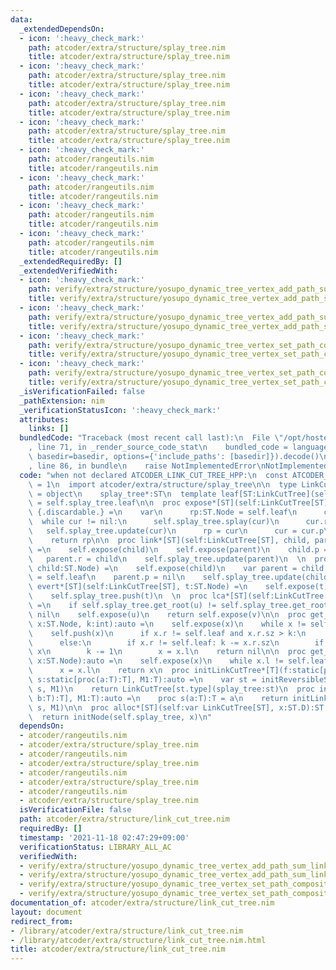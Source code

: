 ```yaml
---
data:
  _extendedDependsOn:
  - icon: ':heavy_check_mark:'
    path: atcoder/extra/structure/splay_tree.nim
    title: atcoder/extra/structure/splay_tree.nim
  - icon: ':heavy_check_mark:'
    path: atcoder/extra/structure/splay_tree.nim
    title: atcoder/extra/structure/splay_tree.nim
  - icon: ':heavy_check_mark:'
    path: atcoder/extra/structure/splay_tree.nim
    title: atcoder/extra/structure/splay_tree.nim
  - icon: ':heavy_check_mark:'
    path: atcoder/extra/structure/splay_tree.nim
    title: atcoder/extra/structure/splay_tree.nim
  - icon: ':heavy_check_mark:'
    path: atcoder/rangeutils.nim
    title: atcoder/rangeutils.nim
  - icon: ':heavy_check_mark:'
    path: atcoder/rangeutils.nim
    title: atcoder/rangeutils.nim
  - icon: ':heavy_check_mark:'
    path: atcoder/rangeutils.nim
    title: atcoder/rangeutils.nim
  - icon: ':heavy_check_mark:'
    path: atcoder/rangeutils.nim
    title: atcoder/rangeutils.nim
  _extendedRequiredBy: []
  _extendedVerifiedWith:
  - icon: ':heavy_check_mark:'
    path: verify/extra/structure/yosupo_dynamic_tree_vertex_add_path_sum_link_cut_tree_test.nim
    title: verify/extra/structure/yosupo_dynamic_tree_vertex_add_path_sum_link_cut_tree_test.nim
  - icon: ':heavy_check_mark:'
    path: verify/extra/structure/yosupo_dynamic_tree_vertex_add_path_sum_link_cut_tree_test.nim
    title: verify/extra/structure/yosupo_dynamic_tree_vertex_add_path_sum_link_cut_tree_test.nim
  - icon: ':heavy_check_mark:'
    path: verify/extra/structure/yosupo_dynamic_tree_vertex_set_path_composite_link_cut_tree_test.nim
    title: verify/extra/structure/yosupo_dynamic_tree_vertex_set_path_composite_link_cut_tree_test.nim
  - icon: ':heavy_check_mark:'
    path: verify/extra/structure/yosupo_dynamic_tree_vertex_set_path_composite_link_cut_tree_test.nim
    title: verify/extra/structure/yosupo_dynamic_tree_vertex_set_path_composite_link_cut_tree_test.nim
  _isVerificationFailed: false
  _pathExtension: nim
  _verificationStatusIcon: ':heavy_check_mark:'
  attributes:
    links: []
  bundledCode: "Traceback (most recent call last):\n  File \"/opt/hostedtoolcache/Python/3.10.1/x64/lib/python3.10/site-packages/onlinejudge_verify/documentation/build.py\"\
    , line 71, in _render_source_code_stat\n    bundled_code = language.bundle(stat.path,\
    \ basedir=basedir, options={'include_paths': [basedir]}).decode()\n  File \"/opt/hostedtoolcache/Python/3.10.1/x64/lib/python3.10/site-packages/onlinejudge_verify/languages/nim.py\"\
    , line 86, in bundle\n    raise NotImplementedError\nNotImplementedError\n"
  code: "when not declared ATCODER_LINK_CUT_TREE_HPP:\n  const ATCODER_LINK_CUT_TREE_HPP*\
    \ = 1\n  import atcoder/extra/structure/splay_tree\n\n  type LinkCutTree*[ST:SplayTreeType]\
    \ = object\n    splay_tree*:ST\n  template leaf[ST:LinkCutTree](self:ST):auto\
    \ = self.splay_tree.leaf\n\n  proc expose*[ST](self:LinkCutTree[ST], t:ST.Node):auto\
    \ {.discardable.} =\n    var\n      rp:ST.Node = self.leaf\n      cur = t\n  \
    \  while cur != nil:\n      self.splay_tree.splay(cur)\n      cur.r = rp\n   \
    \   self.splay_tree.update(cur)\n      rp = cur\n      cur = cur.p\n    self.splay_tree.splay(t)\n\
    \    return rp\n\n  proc link*[ST](self:LinkCutTree[ST], child, parent:ST.Node)\
    \ =\n    self.expose(child)\n    self.expose(parent)\n    child.p = parent\n \
    \   parent.r = child\n    self.splay_tree.update(parent)\n  \n  proc cut*[ST](self:LinkCutTree[ST],\
    \ child:ST.Node) =\n    self.expose(child)\n    var parent = child.l\n    child.l\
    \ = self.leaf\n    parent.p = nil\n    self.splay_tree.update(child)\n  \n  proc\
    \ evert*[ST](self:LinkCutTree[ST], t:ST.Node) =\n    self.expose(t)\n    self.splay_tree.toggle(t)\n\
    \    self.splay_tree.push(t)\n  \n  proc lca*[ST](self:LinkCutTree[ST], u, v:ST.Node):auto\
    \ =\n    if self.splay_tree.get_root(u) != self.splay_tree.get_root(v): return\
    \ nil\n    self.expose(u)\n    return self.expose(v)\n\n  proc get_kth*[ST](self:LinkCutTree[ST],\
    \ x:ST.Node, k:int):auto =\n    self.expose(x)\n    while x != self.leaf:\n  \
    \    self.push(x)\n      if x.r != self.leaf and x.r.sz > k:\n        x = x.r;\n\
    \      else:\n        if x.r != self.leaf: k -= x.r.sz\n        if k == 0: return\
    \ x\n        k -= 1\n        x = x.l\n    return nil\n\n  proc get_root*[ST](self:LinkCutTree[ST],\
    \ x:ST.Node):auto =\n    self.expose(x)\n    while x.l != self.leaf:\n      self.splay_tree.push(x)\n\
    \      x = x.l\n    return x\n  proc initLinkCutTree*[T](f:static[proc(a, b:T):T],\
    \ s:static[proc(a:T):T], M1:T):auto =\n    var st = initReversibleSplayTree(f,\
    \ s, M1)\n    return LinkCutTree[st.type](splay_tree:st)\n  proc initLinkCutTree*[T](f:static[proc(a,\
    \ b:T):T], M1:T):auto =\n    proc s(a:T):T = a\n    return initLinkCutTree[T](f,\
    \ s, M1)\n\n  proc alloc*[ST](self:var LinkCutTree[ST], x:ST.D):ST.Node =\n  \
    \  return initNode(self.splay_tree, x)\n"
  dependsOn:
  - atcoder/rangeutils.nim
  - atcoder/extra/structure/splay_tree.nim
  - atcoder/rangeutils.nim
  - atcoder/extra/structure/splay_tree.nim
  - atcoder/rangeutils.nim
  - atcoder/extra/structure/splay_tree.nim
  - atcoder/rangeutils.nim
  - atcoder/extra/structure/splay_tree.nim
  isVerificationFile: false
  path: atcoder/extra/structure/link_cut_tree.nim
  requiredBy: []
  timestamp: '2021-11-18 02:47:29+09:00'
  verificationStatus: LIBRARY_ALL_AC
  verifiedWith:
  - verify/extra/structure/yosupo_dynamic_tree_vertex_add_path_sum_link_cut_tree_test.nim
  - verify/extra/structure/yosupo_dynamic_tree_vertex_add_path_sum_link_cut_tree_test.nim
  - verify/extra/structure/yosupo_dynamic_tree_vertex_set_path_composite_link_cut_tree_test.nim
  - verify/extra/structure/yosupo_dynamic_tree_vertex_set_path_composite_link_cut_tree_test.nim
documentation_of: atcoder/extra/structure/link_cut_tree.nim
layout: document
redirect_from:
- /library/atcoder/extra/structure/link_cut_tree.nim
- /library/atcoder/extra/structure/link_cut_tree.nim.html
title: atcoder/extra/structure/link_cut_tree.nim
---
```

